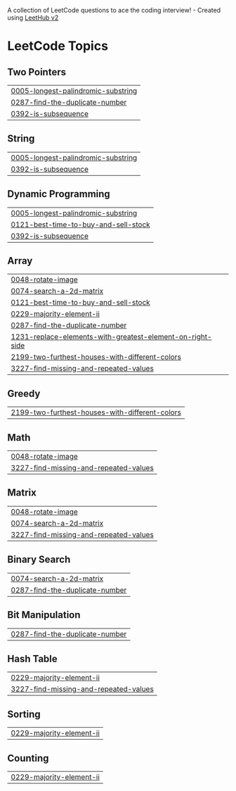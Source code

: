 A collection of LeetCode questions to ace the coding interview! - Created using [LeetHub v2](https://github.com/arunbhardwaj/LeetHub-2.0)
<!---LeetCode Topics Start-->
# LeetCode Topics
## Two Pointers
|  |
| ------- |
| [0005-longest-palindromic-substring](https://github.com/yoshiiita/leetcode/tree/master/0005-longest-palindromic-substring) |
| [0287-find-the-duplicate-number](https://github.com/yoshiiita/leetcode/tree/master/0287-find-the-duplicate-number) |
| [0392-is-subsequence](https://github.com/yoshiiita/leetcode/tree/master/0392-is-subsequence) |
## String
|  |
| ------- |
| [0005-longest-palindromic-substring](https://github.com/yoshiiita/leetcode/tree/master/0005-longest-palindromic-substring) |
| [0392-is-subsequence](https://github.com/yoshiiita/leetcode/tree/master/0392-is-subsequence) |
## Dynamic Programming
|  |
| ------- |
| [0005-longest-palindromic-substring](https://github.com/yoshiiita/leetcode/tree/master/0005-longest-palindromic-substring) |
| [0121-best-time-to-buy-and-sell-stock](https://github.com/yoshiiita/leetcode/tree/master/0121-best-time-to-buy-and-sell-stock) |
| [0392-is-subsequence](https://github.com/yoshiiita/leetcode/tree/master/0392-is-subsequence) |
## Array
|  |
| ------- |
| [0048-rotate-image](https://github.com/yoshiiita/leetcode/tree/master/0048-rotate-image) |
| [0074-search-a-2d-matrix](https://github.com/yoshiiita/leetcode/tree/master/0074-search-a-2d-matrix) |
| [0121-best-time-to-buy-and-sell-stock](https://github.com/yoshiiita/leetcode/tree/master/0121-best-time-to-buy-and-sell-stock) |
| [0229-majority-element-ii](https://github.com/yoshiiita/leetcode/tree/master/0229-majority-element-ii) |
| [0287-find-the-duplicate-number](https://github.com/yoshiiita/leetcode/tree/master/0287-find-the-duplicate-number) |
| [1231-replace-elements-with-greatest-element-on-right-side](https://github.com/yoshiiita/leetcode/tree/master/1231-replace-elements-with-greatest-element-on-right-side) |
| [2199-two-furthest-houses-with-different-colors](https://github.com/yoshiiita/leetcode/tree/master/2199-two-furthest-houses-with-different-colors) |
| [3227-find-missing-and-repeated-values](https://github.com/yoshiiita/leetcode/tree/master/3227-find-missing-and-repeated-values) |
## Greedy
|  |
| ------- |
| [2199-two-furthest-houses-with-different-colors](https://github.com/yoshiiita/leetcode/tree/master/2199-two-furthest-houses-with-different-colors) |
## Math
|  |
| ------- |
| [0048-rotate-image](https://github.com/yoshiiita/leetcode/tree/master/0048-rotate-image) |
| [3227-find-missing-and-repeated-values](https://github.com/yoshiiita/leetcode/tree/master/3227-find-missing-and-repeated-values) |
## Matrix
|  |
| ------- |
| [0048-rotate-image](https://github.com/yoshiiita/leetcode/tree/master/0048-rotate-image) |
| [0074-search-a-2d-matrix](https://github.com/yoshiiita/leetcode/tree/master/0074-search-a-2d-matrix) |
| [3227-find-missing-and-repeated-values](https://github.com/yoshiiita/leetcode/tree/master/3227-find-missing-and-repeated-values) |
## Binary Search
|  |
| ------- |
| [0074-search-a-2d-matrix](https://github.com/yoshiiita/leetcode/tree/master/0074-search-a-2d-matrix) |
| [0287-find-the-duplicate-number](https://github.com/yoshiiita/leetcode/tree/master/0287-find-the-duplicate-number) |
## Bit Manipulation
|  |
| ------- |
| [0287-find-the-duplicate-number](https://github.com/yoshiiita/leetcode/tree/master/0287-find-the-duplicate-number) |
## Hash Table
|  |
| ------- |
| [0229-majority-element-ii](https://github.com/yoshiiita/leetcode/tree/master/0229-majority-element-ii) |
| [3227-find-missing-and-repeated-values](https://github.com/yoshiiita/leetcode/tree/master/3227-find-missing-and-repeated-values) |
## Sorting
|  |
| ------- |
| [0229-majority-element-ii](https://github.com/yoshiiita/leetcode/tree/master/0229-majority-element-ii) |
## Counting
|  |
| ------- |
| [0229-majority-element-ii](https://github.com/yoshiiita/leetcode/tree/master/0229-majority-element-ii) |
<!---LeetCode Topics End-->